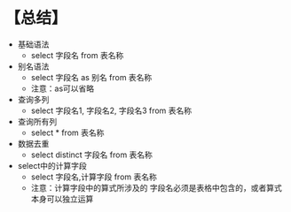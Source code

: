 # 【总结】
-   基础语法  
	-   select 字段名 from 表名称  
-   别名语法  
	-   select 字段名 as 别名 from 表名称  
	-   注意：as可以省略  
-   查询多列  
	-   select 字段名1, 字段名2, 字段名3 from 表名称  
-   查询所有列  
	-   select * from 表名称  
-   数据去重  
	-   select distinct 字段名 from 表名称  
-   select中的计算字段  
	-   select 字段名,计算字段 from 表名称  
	-   注意：计算字段中的算式所涉及的 字段名必须是表格中包含的，或者算式本身可以独立运算